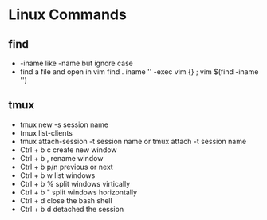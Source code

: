 # Linux Commands

## find

- -iname  like -name but ignore case
- find a file and open in vim
  find . iname '' -exec vim {} \;
  vim $(find -iname '')

## tmux

- tmux new -s session name
- tmux list-clients
- tmux attach-session -t session name or tmux attach -t session name
- Ctrl + b  c create new window
- Ctrl + b , rename window
- Ctrl + b p/n previous or next
- Ctrl + b  w list windows
- Ctrl + b  % split windows virtically
- Ctrl + b  " split windows horizontally
- Ctrl + d close the bash shell
- Ctrl + b  d detached the session
